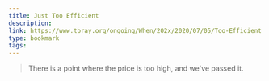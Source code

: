 ```yaml
---
title: Just Too Efficient
description:
link: https://www.tbray.org/ongoing/When/202x/2020/07/05/Too-Efficient
type: bookmark
tags:
---
```


> There is a point where the price is too high, and we've passed it.
